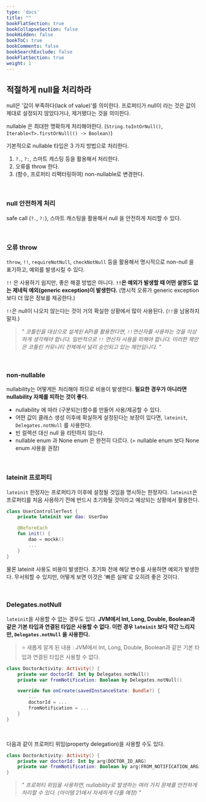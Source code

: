 ```yaml
---
type: 'docs'
title: ""
bookFlatSection: true
bookCollapseSection: false
bookHidden: false
bookToC: true
bookComments: false
bookSearchExclude: false
bookFlatSection: true
weight: 1
---
```


## 적절하게 null을 처리하라

null은 '값이 부족하다(lack of value)'를 의미한다. 프로퍼티가 null이 라는 것은 값이 제대로 설정되지 않았다거나, 제거됐다는 것을 의미한다.

nullable 은 최대한 명확하게 처리해야한다. (`String.toIntOrNull()`, `Iterable<T>.firstOrNull(() -> Boolean)`)

기본적으로 nullable 타입은 3 가지 방법으로 처리한다.

1. `?.`, `?:`, 스마트 캐스팅 등을 활용해서 처리한다.
2. 오류를 throw 한다.
3. (함수, 프로퍼티 리팩터링하여) non-nullable로 변경한다.

<br>

### null 안전하게 처리

safe call (`?.`, `?:`), 스마트 캐스팅을 활용해서 null 을 안전하게 처리할 수 있다.

<br>

### 오류 throw

`throw`, `!!`, `requireNotNull`, `checkNotNull` 등을 활용해서 명시적으로 non-null 을 표기하고, 예외를 발생시킬 수 있다.


`!!` 은 사용하기 쉽지만, 좋은 해결 방법은 아니다. **`!!`은 예외가 발생할 때 어떤 설명도 없는 제네릭 예외(generic exception)이 발생한다.** (명시적 오류가 generic exception보다 더 많은 정보를 제공한다.)

`!!`은 null이 나오지 않는다는 것이 거의 확실한 상황에서 많이 사용된다. (`!!`을 남용하지 말자.)

> *" 코틀린을 대상으로 설계된 API를 활용한다면, `!!`연산자를 사용하는 것을 이상하게 생각해야 합니다. 일반적으로 `!!` 연산자 사용을 피해야 합니다. 이러한 제안은 코틀린 커뮤니티 전체에서 널리 승인되고 있는 제안입니다. "*

<br>

### non-nullable

nullability는 어떻게든 처리해야 하므로 비용이 발생한다. **필요한 경우가 아니라면 nullability 자체를 피하는 것이 좋다.**

- nullability 에 따라 (구분되는)함수를 만들어 사용/제공할 수 있다.
- 어떤 값이 클래스 생성 이후에 확실하게 설정된다는 보장이 있다면, `lateinit`, `Delegates.notNull` 를 사용한다.
- 빈 컬렉션 대신 null 을 리턴하지 않는다.
- nullable enum 과 None enum 은 완전히 다르다. (= nullable enum 보다 None enum 사용을 권장)

<br>

### lateinit 프로퍼티

`lateinit` 한정자는 프로퍼티가 이후에 설정될 것임을 명시하는 한정자다. `lateinit`은 프로퍼티를 처음 사용하기 전에 반드시 초기화될 것이라고 예상되는 상황에서 활용한다.

```kotlin
class UserControllerTest {
    private lateinit var dao: UserDao

    @BeforeEach
    fun init() {
        dao = mockk()
        ...
    }
}
```

물론 lateinit 사용도 비용이 발생한다. 초기화 전에 해당 변수를 사용하면 예외가 발생한다. 무서워할 수 있지만, 어떻게 보면 이것은 '빠른 실패'로 오히려 좋은 것이다.

<br>

### Delegates.notNull

`lateinit`을 사용할 수 없는 경우도 있다. **JVM에서 Int, Long, Double, Boolean과 같은 기본 타입과 연결된 타입은 사용할 수 없다. 이런 경우 `lateinit` 보다 약간 느리지만, `Delegates.notNull` 을 사용한다.**

> :star: 새롭게 알게 된 내용 : JVM에서 Int, Long, Double, Boolean과 같은 기본 타입과 연결된 타입은 사용할 수 없다.

```kotlin
class DoctorActivity: Activity() {
    private var doctorId: Int by Delegates.notNull()
    private var fromNotification: Boolean by Delegates.notNull()

    override fun onCreate(savedInstanceState: Bundle?) {
        ...
        doctorId = ...
        fromNotification = ...
    }
}
```

<br>

다음과 같이 프로퍼티 위임(property delegation)을 사용할 수도 있다.

```kotlin
class DoctorActivity: Activity() {
    private var doctorId: Int by arg(DOCTOR_ID_ARG)
    private var fromNotification: Boolean by arg(FROM_NOTIFICATION_ARG)
}
```

> *" 프로퍼티 위임을 사용하면, nullability로 발생하는 여러 가지 문제를 안전하게 처리할 수 있다. (아이템 21에서 자세하게 다룰 예정) "*
